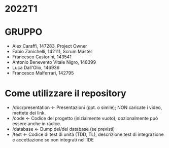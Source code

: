 # 2022T1

# GRUPPO

- Alex Caraffi, 147283, Project Owner 
- Fabio Zanichelli, 142111, Scrum Master 
- Francesco Castorini, 143541
- Antonio Benevento Vitale Nigro, 148399
- Luca Dall'Olio, 146936
- Francesco Malferrari, 142795

# Come utilizzare il repository
- /doc/presentation ← Presentazioni (ppt. o simile); NON caricate i video, mettete dei link. 
- /code ← Codice del progetto (inizialmente vuoto); opzionalmente può essere anche in radice.
- /database ← Dump del/dei database (se previsti)
- /test ← Codice di test di unità (TDD, TL), descrizione test di integrazione e accettazione se non
integrati nell’IDE
